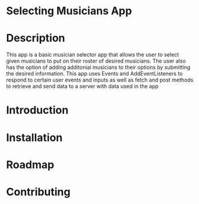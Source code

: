 # Selecting Musicians App

# Description
This app is a basic musician selector app that allows the user to select given musicians to put on their roster of desired musicians. The user also has the option of adding additonial musicians to their options by submitting the desired information.
This app uses Events and AddEventListeners to respond to certain user events and inputs as well as fetch and post methods to retrieve and send data to a server with data used in the app

# Introduction

# Installation

# Roadmap

# Contributing